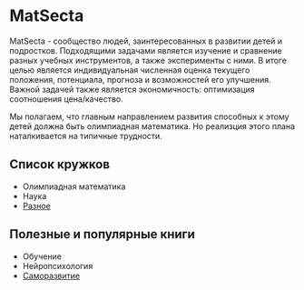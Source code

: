 # MatSecta

MatSecta - сообщество людей, заинтересованных в развитии детей и подростков. Подходящими задачами является изучение и сравнение разных учебных инструментов, а также эксперименты с ними. В итоге целью является индивидуальная численная оценка текущего положения, потенциала, прогноза и возможностей его улучшения. Важной задачей также является экономичность: оптимизация соотношения цена/качество.

Мы полагаем, что главным направлением развития способных к этому детей 
должна быть олимпиадная математика. Но реализция этого плана наталкивается 
на типичные трудности.

## Список кружков
 * Олимпиадная математика
 * Наука
 * [Разное](Etc.md)

## Полезные и популярные книги
 * Обучение
 * Нейропсихология
 * [Cаморазвитие](Self.md)



